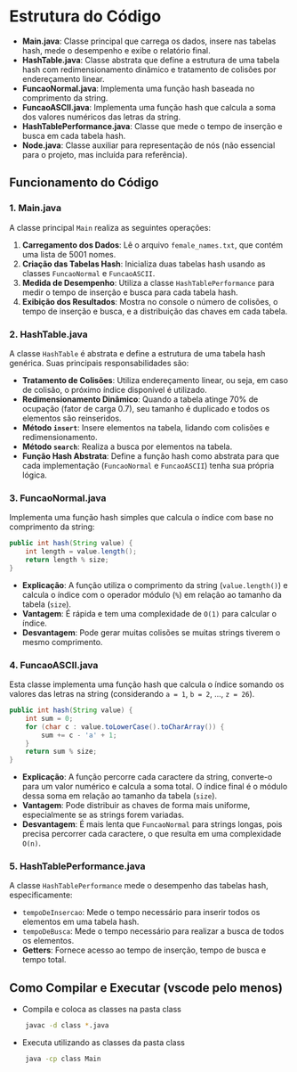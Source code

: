 # Estrutura do Código

- **Main.java**: Classe principal que carrega os dados, insere nas tabelas hash, mede o desempenho e exibe o relatório final.
- **HashTable.java**: Classe abstrata que define a estrutura de uma tabela hash com redimensionamento dinâmico e tratamento de colisões por endereçamento linear.
- **FuncaoNormal.java**: Implementa uma função hash baseada no comprimento da string.
- **FuncaoASCII.java**: Implementa uma função hash que calcula a soma dos valores numéricos das letras da string.
- **HashTablePerformance.java**: Classe que mede o tempo de inserção e busca em cada tabela hash.
- **Node.java**: Classe auxiliar para representação de nós (não essencial para o projeto, mas incluída para referência).

## Funcionamento do Código

### 1. Main.java

A classe principal `Main` realiza as seguintes operações:

1. **Carregamento dos Dados**: Lê o arquivo `female_names.txt`, que contém uma lista de 5001 nomes.
2. **Criação das Tabelas Hash**: Inicializa duas tabelas hash usando as classes `FuncaoNormal` e `FuncaoASCII`.
3. **Medida de Desempenho**: Utiliza a classe `HashTablePerformance` para medir o tempo de inserção e busca para cada tabela hash.
4. **Exibição dos Resultados**: Mostra no console o número de colisões, o tempo de inserção e busca, e a distribuição das chaves em cada tabela.

### 2. HashTable.java

A classe `HashTable` é abstrata e define a estrutura de uma tabela hash genérica. Suas principais responsabilidades são:

- **Tratamento de Colisões**: Utiliza endereçamento linear, ou seja, em caso de colisão, o próximo índice disponível é utilizado.
- **Redimensionamento Dinâmico**: Quando a tabela atinge 70% de ocupação (fator de carga 0.7), seu tamanho é duplicado e todos os elementos são reinseridos.
- **Método `insert`**: Insere elementos na tabela, lidando com colisões e redimensionamento.
- **Método `search`**: Realiza a busca por elementos na tabela.
- **Função Hash Abstrata**: Define a função hash como abstrata para que cada implementação (`FuncaoNormal` e `FuncaoASCII`) tenha sua própria lógica.

### 3. FuncaoNormal.java

Implementa uma função hash simples que calcula o índice com base no comprimento da string:

```java
public int hash(String value) {
    int length = value.length();
    return length % size;
}
```

- **Explicação**: A função utiliza o comprimento da string (`value.length()`) e calcula o índice com o operador módulo (`%`) em relação ao tamanho da tabela (`size`).
- **Vantagem**: É rápida e tem uma complexidade de `O(1)` para calcular o índice.
- **Desvantagem**: Pode gerar muitas colisões se muitas strings tiverem o mesmo comprimento.

### 4. FuncaoASCII.java

Esta classe implementa uma função hash que calcula o índice somando os valores das letras na string (considerando `a = 1`, `b = 2`, ..., `z = 26`).

```java
public int hash(String value) {
    int sum = 0;
    for (char c : value.toLowerCase().toCharArray()) {
        sum += c - 'a' + 1;
    }
    return sum % size;
}
```

- **Explicação**: A função percorre cada caractere da string, converte-o para um valor numérico e calcula a soma total. O índice final é o módulo dessa soma em relação ao tamanho da tabela (`size`).
- **Vantagem**: Pode distribuir as chaves de forma mais uniforme, especialmente se as strings forem variadas.
- **Desvantagem**: É mais lenta que `FuncaoNormal` para strings longas, pois precisa percorrer cada caractere, o que resulta em uma complexidade `O(n)`.

### 5. HashTablePerformance.java

A classe `HashTablePerformance` mede o desempenho das tabelas hash, especificamente:

- `tempoDeInsercao`: Mede o tempo necessário para inserir todos os elementos em uma tabela hash.
- `tempoDeBusca`: Mede o tempo necessário para realizar a busca de todos os elementos.
- **Getters**: Fornece acesso ao tempo de inserção, tempo de busca e tempo total.



## Como Compilar e Executar (vscode pelo menos)

- Compila e coloca as classes na pasta class

```bash
    javac -d class *.java
```

- Executa utilizando as classes da pasta class

```bash
    java -cp class Main  
```